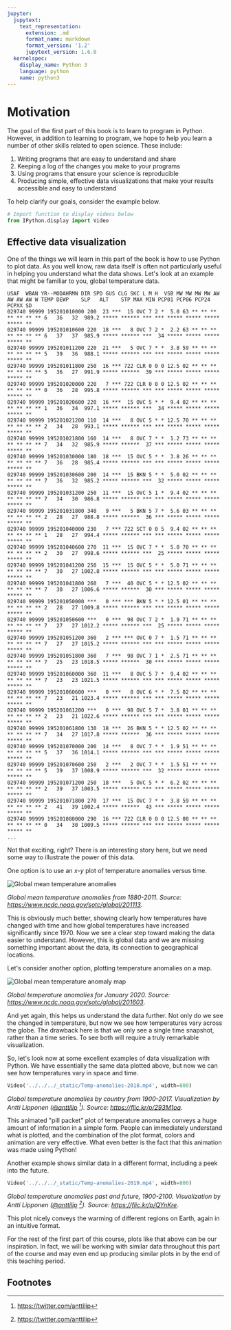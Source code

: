 ```yaml
---
jupyter:
  jupytext:
    text_representation:
      extension: .md
      format_name: markdown
      format_version: '1.2'
      jupytext_version: 1.6.0
  kernelspec:
    display_name: Python 3
    language: python
    name: python3
---
```


# Motivation

The goal of the first part of this book is to learn to program in Python. However, in addition to learning to program, we hope to help you learn a number of other skills related to open science. These include:

1. Writing programs that are easy to understand and share
2. Keeping a log of the changes you make to your programs
3. Using programs that ensure your science is reproducible
4. Producing simple, effective data visualizations that make your results accessible and easy to understand

To help clarify our goals, consider the example below.

```python tags=["hide-cell"]
# Import function to display videos below
from IPython.display import Video
```

## Effective data visualization

One of the things we will learn in this part of the book is how to use Python to plot data. As you well know, raw data itself is often not particularly useful in helping you understand what the data shows. Let's look at an example that might be familiar to you, global temperature data.

```
USAF  WBAN YR--MODAHRMN DIR SPD GUS CLG SKC L M H  VSB MW MW MW MW AW AW AW AW W TEMP DEWP    SLP   ALT    STP MAX MIN PCP01 PCP06 PCP24 PCPXX SD
029740 99999 195201010000 200  23 ***  15 OVC 7 2 *  5.0 63 ** ** ** ** ** ** ** 6   36   32  989.2 ***** ****** *** *** ***** ***** ***** ***** **
029740 99999 195201010600 220  18 ***   8 OVC 7 2 *  2.2 63 ** ** ** ** ** ** ** 6   37   37  985.9 ***** ****** ***  34 ***** ***** ***** ***** **
029740 99999 195201011200 220  21 ***   5 OVC 7 * *  3.8 59 ** ** ** ** ** ** ** 5   39   36  988.1 ***** ****** *** *** ***** ***** ***** ***** **
029740 99999 195201011800 250  16 *** 722 CLR 0 0 0 12.5 02 ** ** ** ** ** ** ** 5   36   27  991.9 ***** ******  39 *** ***** ***** ***** ***** **
029740 99999 195201020000 220   7 *** 722 CLR 0 0 0 12.5 02 ** ** ** ** ** ** ** 0   36   28  995.8 ***** ****** *** *** ***** ***** ***** ***** **
029740 99999 195201020600 220  16 ***  15 OVC 5 * *  9.4 02 ** ** ** ** ** ** ** 1   36   34  997.1 ***** ****** ***  34 ***** ***** ***** ***** **
029740 99999 195201021200 110  14 ***   8 OVC 5 * * 12.5 70 ** ** ** ** ** ** ** 2   34   28  993.1 ***** ****** *** *** ***** ***** ***** ***** **
029740 99999 195201021800 160  14 ***   8 OVC 7 * *  1.2 73 ** ** ** ** ** ** ** 7   34   32  985.9 ***** ******  37 *** ***** ***** ***** ***** **
029740 99999 195201030000 180  18 ***  15 OVC 5 * *  3.8 26 ** ** ** ** ** ** ** 7   36   28  985.4 ***** ****** *** *** ***** ***** ***** ***** **
029740 99999 195201030600 200  14 ***  15 BKN 5 * *  5.0 02 ** ** ** ** ** ** ** 7   36   32  985.2 ***** ****** ***  32 ***** ***** ***** ***** **
029740 99999 195201031200 250  11 ***  15 OVC 5 1 *  9.4 02 ** ** ** ** ** ** ** 7   34   30  986.8 ***** ****** *** *** ***** ***** ***** ***** **
029740 99999 195201031800 340   9 ***   5 BKN 5 7 *  5.6 03 ** ** ** ** ** ** ** 2   28   27  988.8 ***** ******  36 *** ***** ***** ***** ***** **
029740 99999 195201040000 230   7 *** 722 SCT 0 0 5  9.4 02 ** ** ** ** ** ** ** 1   28   27  994.4 ***** ****** *** *** ***** ***** ***** ***** **
029740 99999 195201040600 270  11 ***  15 OVC 7 * *  5.0 70 ** ** ** ** ** ** ** 2   30   27  998.6 ***** ****** ***  25 ***** ***** ***** ***** **
029740 99999 195201041200 250  15 ***  15 OVC 5 * *  5.0 71 ** ** ** ** ** ** ** 7   30   27 1002.8 ***** ****** *** *** ***** ***** ***** ***** **
029740 99999 195201041800 260   7 ***  40 OVC 5 * * 12.5 02 ** ** ** ** ** ** ** 7   30   27 1006.6 ***** ******  30 *** ***** ***** ***** ***** **
029740 99999 195201050000 ***   0 *** *** BKN 5 * * 12.5 01 ** ** ** ** ** ** ** 2   28   27 1009.8 ***** ****** *** *** ***** ***** ***** ***** **
029740 99999 195201050600 ***   0 ***  98 OVC 7 2 *  1.9 71 ** ** ** ** ** ** ** 7   27   27 1012.2 ***** ****** ***  25 ***** ***** ***** ***** **
029740 99999 195201051200 360   2 *** *** OVC 0 7 *  1.5 71 ** ** ** ** ** ** ** 7   27   27 1015.2 ***** ****** *** *** ***** ***** ***** ***** **
029740 99999 195201051800 360   7 ***  98 OVC 7 1 *  2.5 71 ** ** ** ** ** ** ** 7   25   23 1018.5 ***** ******  30 *** ***** ***** ***** ***** **
029740 99999 195201060000 360  11 ***   8 OVC 5 7 *  9.4 02 ** ** ** ** ** ** ** 7   23   23 1021.5 ***** ****** *** *** ***** ***** ***** ***** **
029740 99999 195201060600 ***   0 ***   8 OVC 6 * *  7.5 02 ** ** ** ** ** ** ** 7   23   21 1023.4 ***** ****** *** *** ***** ***** ***** ***** **
029740 99999 195201061200 ***   0 ***  98 OVC 5 7 *  3.8 01 ** ** ** ** ** ** ** 2   23   21 1022.6 ***** ****** *** *** ***** ***** ***** ***** **
029740 99999 195201061800 130  18 ***  26 BKN 5 * * 12.5 02 ** ** ** ** ** ** ** 7   34   27 1017.8 ***** ******  36 *** ***** ***** ***** ***** **
029740 99999 195201070000 200  14 ***   8 OVC 7 * *  1.9 51 ** ** ** ** ** ** ** 5   37   36 1014.1 ***** ****** *** *** ***** ***** ***** ***** **
029740 99999 195201070600 250   2 ***   2 OVC 7 * *  1.5 51 ** ** ** ** ** ** ** 5   39   37 1008.9 ***** ****** ***  32 ***** ***** ***** ***** **
029740 99999 195201071200 250  18 ***   5 OVC 5 * *  6.2 02 ** ** ** ** ** ** ** 2   39   37 1003.5 ***** ****** *** *** ***** ***** ***** ***** **
029740 99999 195201071800 270  17 ***  15 OVC 7 * *  3.8 59 ** ** ** ** ** ** ** 2   41   39 1002.4 ***** ******  43 *** ***** ***** ***** ***** **
029740 99999 195201080000 290  16 *** 722 CLR 0 0 0 12.5 00 ** ** ** ** ** ** ** 0   34   30 1009.5 ***** ****** *** *** ***** ***** ***** ***** **
...
```

Not that exciting, right? There is an interesting story here, but we need some way to illustrate the power of this data.

One option is to use an *x*-*y* plot of temperature anomalies versus time.

![Global mean temperature anomalies](https://www.ncdc.noaa.gov/sotc/service/global/global-land-ocean-mntp-anom/201101-201112.png)

*Global mean temperature anomalies from 1880-2011. Source: https://www.ncdc.noaa.gov/sotc/global/201113*.

This is obviously much better, showing clearly how temperatures have changed with time and how global temperatures have increased significantly since 1970. Now we see a clear step toward making the data easier to understand. However, this is global data and we are missing something important about the data, its connection to geographical locations.

Let's consider another option, plotting temperature anomalies on a map.

![Global mean temperature anomaly map](https://www.ncdc.noaa.gov/sotc/service/global/map-blended-mntp/202001.png)

*Global temperature anomalies for January 2020. Source: https://www.ncdc.noaa.gov/sotc/global/201603*.

And yet again, this helps us understand the data further. Not only do we see the changed in temperature, but now we see how temperatures vary across the globe. The drawback here is that we only see a single time snapshot, rather than a time series. To see both will require a truly remarkable visualization.

So, let's look now at some excellent examples of data visualization with Python. We have essentially the same data plotted above, but now we can see how temperatures vary in space and time.

```python tags=["hide-input"]
Video('../../../_static/Temp-anomalies-2018.mp4', width=800)
```

*Global temperature anomalies by country from 1900-2017. Visualization by Antti Lipponen ([@anttilip](https://twitter.com/anttilip) [^antti_twitter]). Source: https://flic.kr/p/293M1oa*.

This animated "pill packet" plot of temperature anomalies conveys a huge amount of information in a simple form. People can immediately understand what is plotted, and the combination of the plot format, colors and animation are very effective. What even better is the fact that this animation was made using Python!

Another example shows similar data in a different format, including a peek into the future.

```python tags=["hide-input"]
Video('../../../_static/Temp-anomalies-2019.mp4', width=800)
```

*Global temperature anomalies past and future, 1900-2100. Visualization by Antti Lipponen ([@anttilip](https://twitter.com/anttilip) [^antti_twitter]). Source: https://flic.kr/p/QYnKre*.

This plot nicely conveys the warming of different regions on Earth, again in an intuitive format.

For the rest of the first part of this course, plots like that above can be our inspiration. In fact, we will be working with similar data throughout this part of the course and may even end up producing similar plots in by the end of this teaching period.


## Footnotes

[^antti_twitter]: <https://twitter.com/anttilip>
